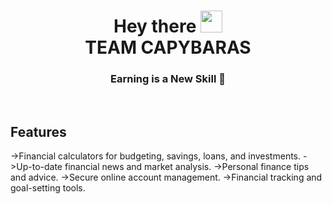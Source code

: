 <h1 align= "center"> Hey there <img src="https://media.giphy.com/media/hvRJCLFzcasrR4ia7z/giphy.gif" width="35px"><br> TEAM CAPYBARAS</h1>

<h3 align="center">Earning is a New Skill 🤩</h3>
<br>

## Features

->Financial calculators for budgeting, savings, loans, and investments.
->Up-to-date financial news and market analysis.
->Personal finance tips and advice.
->Secure online account management.
->Financial tracking and goal-setting tools.

